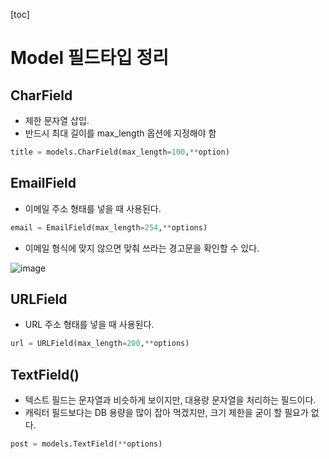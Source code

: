 [toc]

# Model 필드타입 정리

## CharField

- 제한 문자열 삽입.
- 반드시 최대 길이를 max_length 옵션에 지정해야 함

```python
title = models.CharField(max_length=100,**option)
```

## EmailField

- 이메일 주소 형태를 넣을 때 사용된다.

```python
email = EmailField(max_length=254,**options)
```

- 이메일 형식에 맞지 않으면 맞춰 쓰라는 경고문을 확인할 수 있다.

![image](https://user-images.githubusercontent.com/26649731/75733010-6d815b80-5d37-11ea-9fc7-322d1dc5a0c0.png)

## URLField

- URL 주소 형태를 넣을 때 사용된다.

```python 
url = URLField(max_length=200,**options)
```

## TextField()

- 텍스트 필드는 문자열과 비슷하게 보이지만, 대용량 문자열을 처리하는 필드이다. 
- 캐릭터 필드보다는 DB 용량을 많이 잡아 먹겠지만, 크기 제한을 굳이 할 필요가 없다.

```python
post = models.TextField(**options)
```

